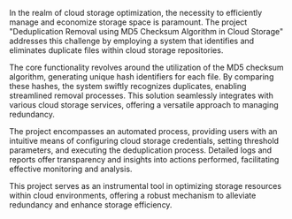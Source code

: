 In the realm of cloud storage optimization, the necessity to efficiently manage and economize storage space is paramount. The project "Deduplication Removal using MD5 Checksum Algorithm in Cloud Storage" addresses this challenge by employing a system that identifies and eliminates duplicate files within cloud storage repositories.

The core functionality revolves around the utilization of the MD5 checksum algorithm, generating unique hash identifiers for each file. By comparing these hashes, the system swiftly recognizes duplicates, enabling streamlined removal processes. This solution seamlessly integrates with various cloud storage services, offering a versatile approach to managing redundancy.

The project encompasses an automated process, providing users with an intuitive means of configuring cloud storage credentials, setting threshold parameters, and executing the deduplication process. Detailed logs and reports offer transparency and insights into actions performed, facilitating effective monitoring and analysis.

This project serves as an instrumental tool in optimizing storage resources within cloud environments, offering a robust mechanism to alleviate redundancy and enhance storage efficiency.
